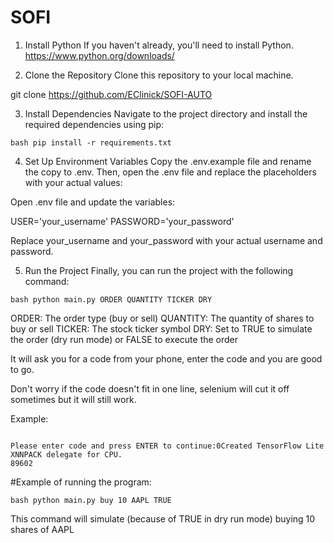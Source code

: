 # SOFI
1. Install Python
If you haven't already, you'll need to install Python.
https://www.python.org/downloads/


2. Clone the Repository
Clone this repository to your local machine.

git clone <https://github.com/EClinick/SOFI-AUTO>

3. Install Dependencies
Navigate to the project directory and install the required dependencies using pip:

```bash pip install -r requirements.txt ```
 

4. Set Up Environment Variables
Copy the .env.example file and rename the copy to .env. Then, open the .env file and replace the placeholders with your actual values:

Open .env file and update the variables:

USER='your_username'
PASSWORD='your_password'

Replace your_username and your_password with your actual username and password.

5. Run the Project
Finally, you can run the project with the following command:

```bash python main.py ORDER QUANTITY TICKER DRY ```

ORDER: The order type (buy or sell)
QUANTITY: The quantity of shares to buy or sell
TICKER: The stock ticker symbol
DRY: Set to TRUE to simulate the order (dry run mode) or FALSE to execute the order


It will ask you for a code from your phone, enter the code and you are good to go.

Don't worry if the code doesn't fit in one line, selenium will cut it off sometimes but it will still work.

Example:

```---------------------------------

Please enter code and press ENTER to continue:0Created TensorFlow Lite XNNPACK delegate for CPU.
89602 
```

#Example of running the program:

```bash python main.py buy 10 AAPL TRUE ```

This command will simulate (because of TRUE in dry run mode) buying 10 shares of AAPL
